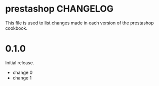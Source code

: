 # prestashop CHANGELOG

This file is used to list changes made in each version of the prestashop cookbook.

# 0.1.0

Initial release.

- change 0
- change 1


